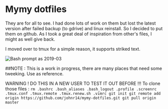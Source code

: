 

# Mymy dotfiles

They are for all to see. I had done lots of work on them but lost the latest version after failed backup (to gdrive) and linux reinstall.
So I decided to put them on github. As I took a great deal of inspiration from other's files, I might as well give back.

I moved over to tmux for a simple reason, it supports striked text.

![Bash prompt as 2019-03](https://user-images.githubusercontent.com/5272079/54505513-89b1a000-490e-11e9-8497-5b7a0ef2c3f8.png)

##NOTE :
This is a work in progress, there are many places that need some tweeking.
Use as reference.


WARNING ! DO THIS IN A NEW USER TO TEST IT OUT BEFORE !!!
To clone those files : 
`rm .bashrc .bash_aliases .bash_logout .profile .screenrc .tmux.conf .tmux.remote .tmux.renew.sh .vimrc
git init
git remote add origin https://github.com/johnr14/mymy-dotfiles.git
git pull origin master`

